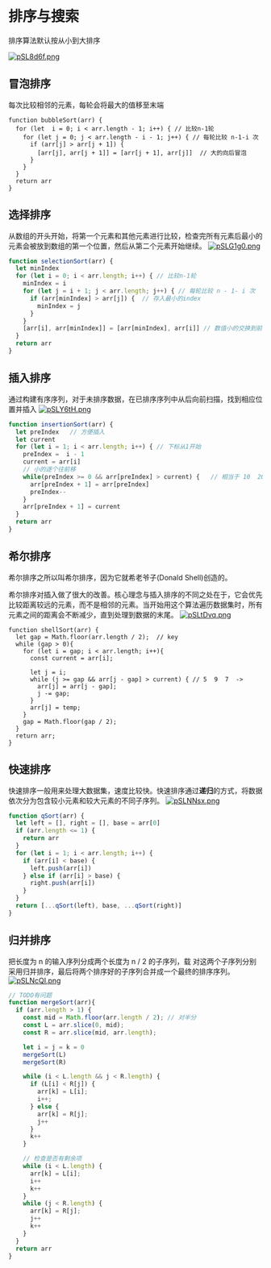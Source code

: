 # 排序与搜索
排序算法默认按从小到大排序

[![pSL8d6f.png](https://s1.ax1x.com/2023/02/18/pSL8d6f.png)](https://imgse.com/i/pSL8d6f)

## 冒泡排序
每次比较相邻的元素，每轮会将最大的值移至末端
``` JS
function bubbleSort(arr) {
  for (let  i = 0; i < arr.length - 1; i++) { // 比较n-1轮
    for (let j = 0; j < arr.length - i - 1; j++) { // 每轮比较 n-1-i 次
      if (arr[j] > arr[j + 1]) {
        [arr[j], arr[j + 1]] = [arr[j + 1], arr[j]]  // 大的向后冒泡
      }
    }
  }
  return arr
}
```

## 选择排序
从数组的开头开始，将第一个元素和其他元素进行比较，检查完所有元素后最小的元素会被放到数组的第一个位置，然后从第二个元素开始继续。
[![pSLG1g0.png](https://s1.ax1x.com/2023/02/18/pSLG1g0.png)](https://imgse.com/i/pSLG1g0)
``` js
function selectionSort(arr) {
  let minIndex
  for (let i = 0; i < arr.length; i++) { // 比较n-1轮
    minIndex = i
    for (let j = i + 1; j < arr.length; j++) { // 每轮比较 n - 1- i 次
      if (arr[minIndex] > arr[j]) {  // 存入最小的index
        minIndex = j 
      }
    }
    [arr[i], arr[minIndex]] = [arr[minIndex], arr[i]] // 数值小的交换到前面
  }
  return arr
}
```

## 插入排序
通过构建有序序列，对于未排序数据，在已排序序列中从后向前扫描，找到相应位置并插入
[![pSLY6tH.png](https://s1.ax1x.com/2023/02/18/pSLY6tH.png)](https://imgse.com/i/pSLY6tH)
```js
function insertionSort(arr) {
  let preIndex   // 方便插入
  let current
  for (let i = 1; i < arr.length; i++) { // 下标从1开始
    preIndex =  i - 1
    current = arr[i]
    // 小的逐个往前移
    while(preIndex >= 0 && arr[preIndex] > current) {   // 相当于 10  20  2   ->  2   10  20
      arr[preIndex + 1] = arr[preIndex]
      preIndex--
    }
    arr[preIndex + 1] = current
  }
  return arr
}
```

## 希尔排序
希尔排序之所以叫希尔排序，因为它就希老爷子(Donald Shell)创造的。

希尔排序对插入做了很大的改善。核心理念与插入排序的不同之处在于，它会优先比较距离较远的元素，而不是相邻的元素。当开始用这个算法遍历数据集时，所有元素之间的距离会不断减少，直到处理到数据的末尾。
[![pSLtDvq.png](https://s1.ax1x.com/2023/02/18/pSLtDvq.png)](https://imgse.com/i/pSLtDvq)
``` JS
function shellSort(arr) {
  let gap = Math.floor(arr.length / 2);  // key
  while (gap > 0){
    for (let i = gap; i < arr.length; i++){
      const current = arr[i];

      let j = i;
      while (j >= gap && arr[j - gap] > current) { // 5  9  7  -> 
        arr[j] = arr[j - gap];
        j -= gap;
      }
      arr[j] = temp;
    }
    gap = Math.floor(gap / 2);
  }
  return arr;
}
```

## 快速排序
快速排序一般用来处理大数据集，速度比较快。快速排序通过**递归**的方式，将数据依次分为包含较小元素和较大元素的不同子序列。
[![pSLNNsx.png](https://s1.ax1x.com/2023/02/18/pSLNNsx.png)](https://imgse.com/i/pSLNNsx)
``` js
function qSort(arr) {
  let left = [], right = [], base = arr[0]
  if (arr.length <= 1) {
    return arr
  }
  for (let i = 1; i < arr.length; i++) {
    if (arr[i] < base) {
      left.push(arr[i])
    } else if (arr[i] > base) {
      right.push(arr[i])
    }
  }
  return [...qSort(left), base, ...qSort(right)]
}
```

## 归并排序
把长度为 n 的输入序列分成两个长度为 n / 2 的子序列，载 对这两个子序列分别采用归并排序，最后将两个排序好的子序列合并成一个最终的排序序列。
[![pSLNcQI.png](https://s1.ax1x.com/2023/02/18/pSLNcQI.png)](https://imgse.com/i/pSLNcQI)
``` js
// TODO有问题 
function mergeSort(arr){
  if (arr.length > 1) {
    const mid = Math.floor(arr.length / 2); // 对半分
    const L = arr.slice(0, mid);
    const R = arr.slice(mid, arr.length);

    let i = j = k = 0
    mergeSort(L)
    mergeSort(R)

    while (i < L.length && j < R.length) {
      if (L[i] < R[j]) {
        arr[k] = L[i];
        i++;
      } else {
        arr[k] = R[j];
        j++
      }
      k++
    }

    // 检查是否有剩余项
    while (i < L.length) {
      arr[k] = L[i];
      i++
      k++
    }
    while (j < R.length) {
      arr[k] = R[j];
      j++
      k++
    }
  }
  return arr
}
```
